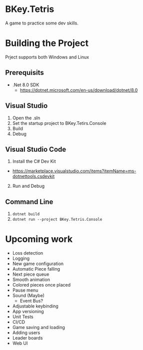 # BKey.Tetris
A game to practice some dev skills.

# Building the Project

Prject supports both Windows and Linux

## Prerequisits

- .Net 8.0 SDK
  - https://dotnet.microsoft.com/en-us/download/dotnet/8.0

## Visual Studio

1. Open the .sln
2. Set the startup project to BKey.Tetirs.Console
3. Build
4. Debug

## Visual Studio Code

1. Install the C# Dev Kit
  - https://marketplace.visualstudio.com/items?itemName=ms-dotnettools.csdevkit
2. Run and Debug

## Command Line

1. `dotnet build`
2. `dotnet run --project BKey.Tetris.Console`

# Upcoming work
- Loss detection
- Logging
- New game configuration
- Automatic Piece falling
- Next piece queue
- Smooth animation
- Colored pieces once placed
- Pause menu
- Sound (Maybe)
  - Event Bus?
- Adjustable keybinding
- App versioning
- Unit Tests
- CI/CD
- Game saving and loading
- Adding users
- Leader boards
- Web UI